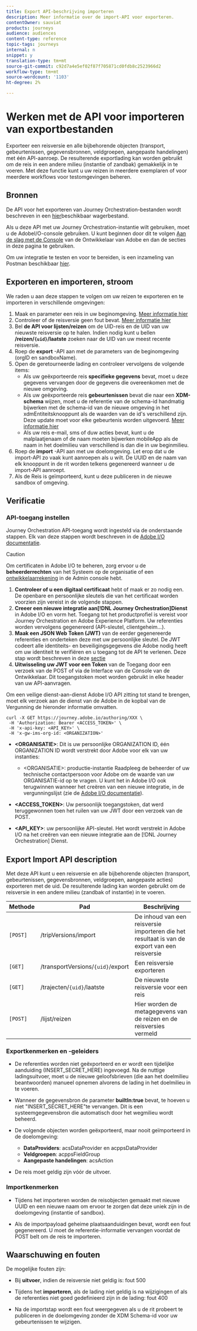 ```yaml
---
title: Export API-beschrijving importeren
description: Meer informatie over de import-API voor exporteren.
contentOwner: sauviat
products: journeys
audience: audiences
content-type: reference
topic-tags: journeys
internal: n
snippet: y
translation-type: tm+mt
source-git-commit: c92d7a4e5ef02f87f705871cd0fdb8c2523966d2
workflow-type: tm+mt
source-wordcount: '1103'
ht-degree: 2%

---
```



# Werken met de API voor importeren van exportbestanden

Exporteer een reisversie en alle bijbehorende objecten (transport, gebeurtenissen, gegevensbronnen, veldgroepen, aangepaste handelingen) met één API-aanroep. De resulterende exportlading kan worden gebruikt om de reis in een andere milieu (instantie of zandbak) gemakkelijk in te voeren.
Met deze functie kunt u uw reizen in meerdere exemplaren of voor meerdere workflows voor testomgevingen beheren.


## Bronnen

De API voor het exporteren van Journey Orchestration-bestanden wordt beschreven in een [hier](https://adobedocs.github.io/JourneyAPI/docs/)beschikbaar wagerbestand.

Als u deze API met uw Journey Orchestration-instantie wilt gebruiken, moet u de AdobeI/O-console gebruiken. U kunt beginnen door dit te volgen [Aan de slag met de Console](https://www.adobe.io/apis/experienceplatform/console/docs.html#!AdobeDocs/adobeio-console/master/getting-started.md) van de Ontwikkelaar van Adobe en dan de secties in deze pagina te gebruiken.

Om uw integratie te testen en voor te bereiden, is een inzameling van Postman beschikbaar [hier](https://raw.githubusercontent.com/AdobeDocs/JourneyAPI/master/postman-collections/Journey-Orchestration_Export-import-API_postman-collection.json).


## Exporteren en importeren, stroom

We raden u aan deze stappen te volgen om uw reizen te exporteren en te importeren in verschillende omgevingen:

1. Maak en parameter een reis in uw beginomgeving. [Meer informatie hier](https://docs.adobe.com/content/help/nl-NL/journeys/using/building-journeys/about-journey-building/journey.html)
1. Controleer of de reisversie geen fout bevat. [Meer informatie hier](https://docs.adobe.com/content/help/en/journeys/using/building-journeys/testing-the-journey.html)
1. Bel **de API voor lijsten/reizen** om de UID-reis en de UID van uw nieuwste reisversie op te halen. Indien nodig kunt u bellen **/reizen/`{uid}`/laatste** zoeken naar de UID van uw meest recente reisversie.
1. Roep de **export** -API aan met de parameters van de beginomgeving (orgID en sandboxName).
1. Open de geretourneerde lading en controleer vervolgens de volgende items:
   * Als uw geëxporteerde reis **specifieke gegevens** bevat, moet u deze gegevens vervangen door de gegevens die overeenkomen met de nieuwe omgeving.
   * Als uw geëxporteerde reis **gebeurtenissen** bevat die naar een **XDM-schema** wijzen, moet u de referentie van de schema-id handmatig bijwerken met de schema-id van de nieuwe omgeving in het xdmEntiteitsknooppunt als de waarden van de id&#39;s verschillend zijn. Deze update moet voor elke gebeurtenis worden uitgevoerd. [Meer informatie hier](https://docs.adobe.com/content/help/en/journeys/using/events-journeys/experience-event-schema.html)
   * Als uw reis e-mail, sms of duw acties bevat, kunt u de malplaatjenaam of de naam moeten bijwerken mobileApp als de naam in het doelmilieu van verschillend is dan die in uw beginmilieu.
1. Roep de **import** -API aan met uw doelomgeving. Let erop dat u de import-API zo vaak kunt aanroepen als u wilt. De UUID en de naam van elk knooppunt in de rit worden telkens gegenereerd wanneer u de import-API aanroept.
1. Als de Reis is geïmporteerd, kunt u deze publiceren in de nieuwe sandbox of omgeving.


## Verificatie

### API-toegang instellen

Journey Orchestration API-toegang wordt ingesteld via de onderstaande stappen. Elk van deze stappen wordt beschreven in de [Adobe I/O documentatie](https://www.adobe.io/authentication/auth-methods.html#!AdobeDocs/adobeio-auth/master/AuthenticationOverview/ServiceAccountIntegration.md).

>[!CAUTION]
>
>Om certificaten in Adobe I/O te beheren, zorg ervoor u de <b>beheerderrechten</b> van het Systeem op de organisatie of een [ontwikkelaarrekening](https://helpx.adobe.com/enterprise/using/manage-developers.html) in de Admin console hebt.

1. **Controleer of u een digitaal certificaat** hebt of maak er zo nodig een. De openbare en persoonlijke sleutels die van het certificaat worden voorzien zijn vereist in de volgende stappen.
1. **Creeer een nieuwe integratie aan[!DNL Journey Orchestration]Dienst** in Adobe I/O en vorm het. Toegang tot het productprofiel is vereist voor Journey Orchestration en Adobe Experience Platform. Uw referenties worden vervolgens gegenereerd (API-sleutel, clientgeheim...).
1. **Maak een JSON Web Token (JWT)** van de eerder gegenereerde referenties en onderteken deze met uw persoonlijke sleutel. De JWT codeert alle identiteits- en beveiligingsgegevens die Adobe nodig heeft om uw identiteit te verifiëren en u toegang tot de API te verlenen. Deze stap wordt beschreven in deze [sectie](https://www.adobe.io/authentication/auth-methods.html#!AdobeDocs/adobeio-auth/master/JWT/JWT.md)
1. **Uitwisseling uw JWT voor een Token** van de Toegang door een verzoek van de POST of via de Interface van de Console van de Ontwikkelaar. Dit toegangstoken moet worden gebruikt in elke header van uw API-aanvragen.

Om een veilige dienst-aan-dienst Adobe I/O API zitting tot stand te brengen, moet elk verzoek aan de dienst van de Adobe in de kopbal van de Vergunning de hieronder informatie omvatten.

```
curl -X GET https://journey.adobe.io/authoring/XXX \
 -H 'Authorization: Bearer <ACCESS_TOKEN>' \
 -H 'x-api-key: <API_KEY>' \
 -H 'x-gw-ims-org-id: <ORGANIZATION>'
```

* **&lt;ORGANISATIE>**: Dit is uw persoonlijke ORGANIZATION ID, één ORGANIZATION ID wordt verstrekt door Adobe voor elk van uw instanties:

   * &lt;ORGANISATIE>: productie-instantie
   Raadpleeg de beheerder of uw technische contactpersoon voor Adobe om de waarde van uw ORGANISATIE-id op te vragen. U kunt het in Adobe I/O ook terugwinnen wanneer het creëren van een nieuwe integratie, in de vergunningslijst (zie de [Adobe I/O documentatie](https://www.adobe.io/authentication.html)).

* **&lt;ACCESS_TOKEN>**: Uw persoonlijk toegangstoken, dat werd teruggewonnen toen het ruilen van uw JWT door een verzoek van de POST.

* **&lt;API_KEY>**: uw persoonlijke API-sleutel. Het wordt verstrekt in Adobe I/O na het creëren van een nieuwe integratie aan de [!DNL Journey Orchestration] Dienst.



## Export Import API description

Met deze API kunt u een reisversie en alle bijbehorende objecten (transport, gebeurtenissen, gegevensbronnen, veldgroepen, aangepaste acties) exporteren met de uid.
De resulterende lading kan worden gebruikt om de reisversie in een andere milieu (zandbak of instantie) in te voeren.

| Methode | Pad | Beschrijving |
|---|---|---|
| `[POST]` | /tripVersions/import | De inhoud van een reisversie importeren die het resultaat is van de export van een reisversie |
| `[GET]` | /transportVersions/`{uid}`/export | Een reisversie exporteren |
| `[GET]` | /trajecten/`{uid}`/laatste | De nieuwste reisversie voor een reis |
| `[POST]` | /lijst/reizen | Hier worden de metagegevens van de reizen en de reisversies vermeld |


### Exportkenmerken en -geleiders

* De referenties worden niet geëxporteerd en er wordt een tijdelijke aanduiding (INSERT_SECRET_HERE) ingevoegd.
Na de nuttige ladingsuitvoer, moet u de nieuwe geloofsbrieven (die aan het doelmilieu beantwoorden) manueel opnemen alvorens de lading in het doelmilieu in te voeren.

* Wanneer de gegevensbron de parameter **builtIn:true** bevat, te hoeven u niet &quot;INSERT_SECRET_HERE&quot;te vervangen. Dit is een systeemgegevensbron die automatisch door het wegmilieu wordt beheerd.

* De volgende objecten worden geëxporteerd, maar nooit geïmporteerd in de doelomgeving:
   * **DataProviders**:  acsDataProvider en acppsDataProvider
   * **Veldgroepen**: acppsFieldGroup
   * **Aangepaste handelingen**: acsAction

* De reis moet geldig zijn vóór de uitvoer.

### Importkenmerken

* Tijdens het importeren worden de reisobjecten gemaakt met nieuwe UUID en een nieuwe naam om ervoor te zorgen dat deze uniek zijn in de doelomgeving (instantie of sandbox).

* Als de importpayload geheime plaatsaanduidingen bevat, wordt een fout gegenereerd. U moet de referentie-informatie vervangen voordat de POST belt om de reis te importeren.

## Waarschuwing en fouten

De mogelijke fouten zijn:

* Bij **uitvoer**, indien de reisversie niet geldig is: fout 500

* Tijdens het **importeren**, als de lading niet geldig is na wijzigingen of als de referenties niet goed gedefinieerd zijn in de lading: fout 400

* Na de importstap wordt een fout weergegeven als u de rit probeert te publiceren in de doelomgeving zonder de XDM Schema-id voor uw gebeurtenissen te wijzigen.

